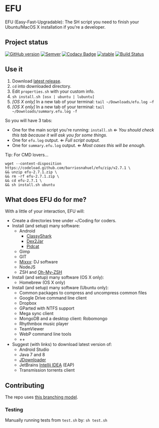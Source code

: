 # EFU

EFU (Easy-Fast-Upgradable): The SH script you need to finish your Ubuntu/MacOS X installation if you're a developer.

## Project status
[![GitHub version](https://badge.fury.io/gh/barriosnahuel%2Fefu.svg)](http://github.com/barriosnahuel/efu/releases)
[![Semver](http://img.shields.io/badge/SemVer-v2.0.0-green.png)](http://semver.org/spec/v2.0.0.html)
[![Codacy Badge](https://api.codacy.com/project/badge/Grade/011979e103b14efbb00573f2fc47795d)](https://www.codacy.com/app/barrios.nahuel/efu?utm_source=github.com&amp;utm_medium=referral&amp;utm_content=barriosnahuel/efu&amp;utm_campaign=Badge_Grade)
[![stable](https://img.shields.io/badge/stability-stable-green.svg)](https://nodejs.org/api/documentation.html#documentation_stability_index)
[![Build Status](https://travis-ci.org/barriosnahuel/efu.svg?branch=master)](https://travis-ci.org/barriosnahuel/efu)

## Use it
1. Download [latest release](https://github.com/barriosnahuel/efu/releases).
2. `cd` into downloaded directory.
3. Edit `properties.sh` with your custom info.
4. `sh install.sh [osx | ubuntu | lubuntu]`
5. *\[OS X only]* In a new tab of your terminal: `tail ~/Downloads/efu.log –f`
6. *\[OS X only]* In a new tab of your terminal: `tail ~/Downloads/summary.efu.log -f`

So you will have 3 tabs:
- One for the main script you're running: `install.sh` ⇐ *You should check this tab because it will ask you for some things.*
- One for `efu.log` output. ⇐ *Full script output.*
- One for `summary.efu.log` output. ⇐ *Most cases this will be enough.*

Tip: For CMD lovers...

```
wget --content-disposition https://codeload.github.com/barriosnahuel/efu/zip/v2.7.1 \
&& unzip efu-2.7.1.zip \
&& rm -rf efu-2.7.1.zip \
&& cd efu-2.7.1 \
&& sh install.sh ubuntu
```

## What does EFU do for me?
With a little of your interaction, EFU will:
- Create a directories tree under ~/Coding for coders.
- Install (and setup) many software:
  - Android
    - [ClassyShark](https://github.com/google/android-classyshark/)
    - [Dex2Jar](https://github.com/pxb1988/dex2jar)
    - [Pidcat](https://github.com/JakeWharton/pidcat)
  - Gimp
  - GIT
  - [Mixxx](http://www.mixxx.org/): DJ software
  - NodeJS
  - ZSH and [Oh-My-ZSH](https://github.com/robbyrussell/oh-my-zsh)
- Install (and setup) many software (OS X only):
  - Homebrew (OS X only)
- Install (and setup) many software (Ubuntu only):
  - Common packages to compress and uncompress common files
  - Google Drive command line client
  - Dropbox
  - GParted with NTFS support
  - Mega sync client
  - MongoDB and a desktop client: Robomongo
  - Rhythmbox music player
  - TeamViewer
  - WebP command line tools
  - ++
- Suggest (with links) to download latest version of:
  - Android Studio
  - Java 7 and 8
  - [JDownloader](http://jdownloader.org/home/index)
  - JetBrains [Intellij IDEA](https://www.jetbrains.com/idea/) (EAP)
  - Transmission torrents client

## Contributing

The repo uses [this branching model](http://nvie.com/posts/a-successful-git-branching-model/).

### Testing

Manually running tests from `test.sh` by: `sh test.sh`
